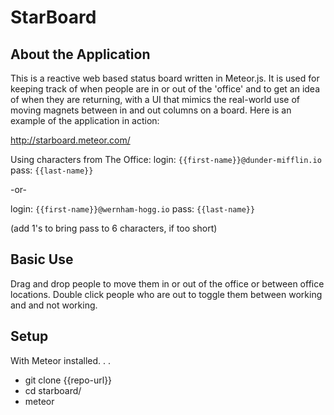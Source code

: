 # StarBoard

## About the Application
This is a reactive web based status board written in Meteor.js. It is used for keeping track of when people are in or out of the 'office' and to get an idea of when they are returning, with a UI that mimics the real-world use of moving magnets between in and out columns on a board.  Here is an example of the application in action:   

http://starboard.meteor.com/

Using characters from The Office:
login: `{{first-name}}@dunder-mifflin.io`
pass: `{{last-name}}`

-or-

login: `{{first-name}}@wernham-hogg.io`
pass: `{{last-name}}`


(add 1's to bring pass to 6 characters, if too short)

## Basic Use
Drag and drop people to move them in or out of the office or between office locations. 
Double click people who are out to toggle them between working and and not working.    
  


## Setup
With Meteor installed. . .
* git clone {{repo-url}}
* cd starboard/
* meteor

